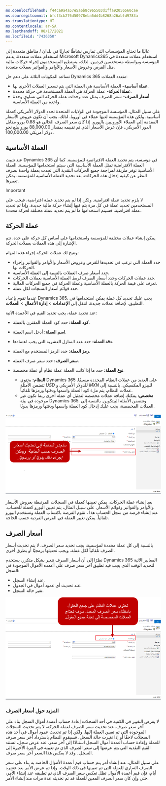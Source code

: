 ```yaml
---
ms.openlocfilehash: f44ca9a4a57e5a6b8c965503d1ffa92056560cae
ms.sourcegitcommit: bfcf3cb276d50978eba5dd4b8268a26abfd9783a
ms.translationtype: HT
ms.contentlocale: ar-SA
ms.lasthandoff: 08/17/2021
ms.locfileid: "7436350"
---
```

غالبًا ما تحتاج المؤسسات التي تمارس نشاطًا تجاريًا في بلدان / مناطق متعددة إلى استخدام عملات متعددة. يدعم Microsoft Dynamics365 استخدام عملات متعددة في المؤسسة وبواسطة مستخدمين فرديين. لذلك، يستطيع المستخدمون إجراء حركات مالية مثل الفرص وعروض الأسعار والأوامر والفواتير بعملات متعددة.

تساعد المكونات الثلاثة على دعم حل Dynamics 365 متعدد العملات:

- **عملة أساسية-** العملة الأساسية هي العملة التي يتم تسعير العملات الأخرى بها.
- **عملة الحركة-** عملة الحركة هي العملة المستخدمة في حركة محددة.
- **أسعار الصرف-** سعر الصرف يمثل عدد وحدات عملة الحركة التي تساوي وحدة واحدة من العملة الأساسية.

على سبيل المثال، المؤسسة الموجودة في الولايات المتحدة تحدد الدولار الأمريكي كعملة أساسية. ولكن هذه المؤسسة لديها عملاء في أوروبا. لذلك، يجب أن تكون عروض الأسعار المقدمة إلى العملاء الأوروبيين باليورو. إذا كان سعر الصرف الحالي هو 0.88 يورو مقابل الدور الأمريكي، فإن عرض الأسعار الذي تم تقييمه بمقدار 88,000.00 يورو يبلغ نحو ‎100,000.00 دولار أمريكي.

## <a name="base-currency"></a>العملة الأساسية

عند تثبيت Dynamics 365 في مؤسسة، يتم تحديد العملة الافتراضية للمؤسسة. كما أن العملة الافتراضية تمثل العملة الأساسية التي سيتم استخدامها للمؤسسة. العملة الأساسية توفر طريقة لمراجعة جميع الحركات النقدية التي تحدث بعملة واحدة بصرف النظر عن كيفية إدخال هذه الحركات. بعد تحديد العملة الأساسية للمؤسسة، يمكن تغييرها.

> [!IMPORTANT]
> لا يلزم تحديد عملة افتراضية. ولكن إذا لم يتم تحديد عملة افتراضية، فيجب على المستخدمين تحديد عملة في كل مرة يتم فيها إنشاء حركة مالية جديدة. وإذا تم تحديد عملة افتراضية، فسيتم استخدامها ما لم يتم تحديد عملة مختلفة لحركة محددة.

## <a name="transaction-currency"></a>عملة الحركة

يمكن إنشاء عملات مختلفة للمؤسسة واستخدامها على أساس كل حركة على حدة. تتم الإشارة إلى هذه العملات بعملات الحركة.

وتتيح لك عملات الحركة إجراء هذه المهام:

- حدد العملة التي ترغب في تحديدها للفرص وعروض الأسعار والأوامر والفواتير وإجراء الحركات بها.
- حدد أسعار صرف العملات بالنسبة إلى العملة الأساسية.
- حدد عملات الحركات وحدد أسعار الصرف لربط العملة الأساسية بعملات الحركات.
- تعرف على قيمة الحركة بالعملة الأساسية وعملة الحركة في جميع الحركات المالية.
- حدد قوائم أسعار المنتجات لكل عملة.

عندما تقوم بإعداد Dynamics 365، يجب عليك تحديد كل عملة يمكن استخدامها في التطبيق. لإضافة عملات جديدة، انتقل إلى **الإعدادات** \> **إدارة الأعمال** \> **العملات**.

عند تحديد عملة، يجب تحديد القيم في الأعمدة الآتية:

- **كود العملة:** حدد كود العملة المقترن بالعملة.
- **اسم العملة:** أدخل اسم العملة.
- **دقة العملة:** حدد عدد المنازل العشرية التي يجب اعتمادها.
- **رمز العملة:** حدد الرمز المستخدم مع العملة.
- **سعر الصرف:** حدد سعر صرف العملة.
- **نوع العملة:** حدد ما إذا كانت العملة عملة نظام أو عملة مخصصة.

    - **النظام:** يحتوي Dynamics 365 على العديد من عملات النظام المحددة مسبقًا. تتضمن الأمثلة *USD‎* للدولار الأمريكي و *MXN‎* للبيزو المكسيكي. بالنسبة إلى عملات النظام، يتم ملء كود العملة واسمها ودقتها ورمزها تلقائياً.
    - **مخصص:** يمكنك إضافة عملات مخصصة لتمثيل أي عملة أخرى ربما تكون غير موجودة في بيئة Dynamics 365. وتتضمن الأمثلة البيتكوين. بالنسبة إلى العملات المخصصة، يجب عليك إدخال كود العملة واسمها ودقتها ورمزها يدويًا.

![معلومات حول العملة. يتم تحديث أسعار الصرف حسب الحاجة. ويمكن إجراء ذلك يدويًا أو برمجيًا.](../media/PC-Unit2-1.png)

بعد إنشاء عملة الحركات، يمكن تعيينها كعملة في السجلات المرتبطة بعروض الأسعار والأوامر والفواتير وقوائم الأسعار. على سبيل المثال، يتم تعيين اليورو كعملة للحساب. عند إنشاء فرصة من سجل الحساب هذا ، تقوم الفرصة باكتساب العملة وتستخدم اليورو تلقائياً. يمكن تغيير العملة في الفرص الفردية حسب الحاجة.

## <a name="exchange-rates"></a>أسعار الصرف

بالنسبة إلى كل عملة محددة لمؤسسة، يجب تحديد سعر الصرف. لا يتم تحديث أسعار الصرف تلقائياً لكل عملة. ويجب تحديثها برمجيًا أو بطرق أخرى.

نظرًا إلى أن أسعار الصرف تتغير بشكل متكرر، يستخدم Dynamics 365 المعايير الآتية لتحديد الوقت الذي يجب فيه تطبيق آخر سعر صرف على أعمده الأموال الموجودة في السجل:

- عند إنشاء السجل.
- عند تحديث أي عمود أموال في الجدول.
- تغير حالة السجل.

![نوع العملة. تحتوي عملات النظام على كافة الأعمدة باستثناء سعر الصرف المحدد. تحتاج العملات المخصصة إلى تعبئة كافة الأعمدة.](../media/PC-Unit2-2.png)

### <a name="more-about-exchange-rates"></a>المزيد حول أسعار الصرف

لا يفرض التغيير في الكمية في أحد السجلات إعادة حساب أعمدة أموال السجل بناء على آخر سعر صرف. عند تحديث سعر الصرف لعملة الحركة، لا يتم تحديث السجلات الموجودة التي تم تعيين العملة إليها. ولكن إذا تم تحديث عمود أموال في أحد هذه السجلات لاحقًا أو إذا تغيرت حالة السجل، فسيقوم النظام باسترداد آخر سعر صرف للعملة وإعادة حساب أعمدة أموال السجل استنادًا إلى آخر سعر. عند عرض سجل، تستند القيم النقدية التي يتم عرضها إلى سعر الصرف الذي تم تعيينه في المرة الأخيرة إلى السجل . وقد لا يعكس هذا السعر آخر سعر صرف.

على سبيل المثال، عند إنشاء أمر يتم حساب قيم أعمدة الأموال الخاصة به بناء على سعر الصرف الساري للعملة التي تم تعيينها في ذلك الوقت. وإذا تم عرض الأمر بعد عشرة أيام، فإن قيم أعمدة الأموال تظل تعكس سعر الصرف الذي تم تطبيقه عند إنشاء الأمر، حتى وإن كان سعر الصرف المعين للعملة قد تم تحديثه عدة مرات منذ إنشاء الأمر.
